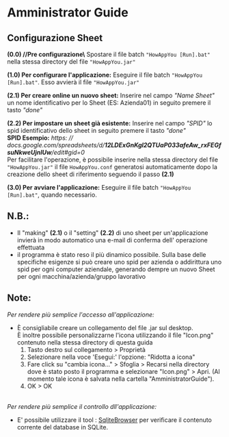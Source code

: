 # Amministrator Guide

## Configurazione Sheet

**(0.0) //Pre configurazione\\** Spostare il file batch `"HowAppYou [Run].bat"` nella stessa directory del file `"HowAppYou.jar"`

**(1.0) Per configurare l'applicazione:** Eseguire il file batch `"HowAppYou [Run].bat"`. Esso avvierà il file `"HowAppYou.jar"`

**(2.1) Per creare online un nuovo sheet:** Inserire nel campo _"Name Sheet"_ un nome identificativo per lo Sheet (ES: Azienda01)
in seguito premere il tasto _"done"_

**(2.2) Per impostare un sheet già esistente:** Inserire nel campo _"SPID"_ lo spid identificativo dello sheet in seguito premere il tasto _"done"_<br>
**SPID Esempio:** _https: // docs.google.com/spreadsheets/d/**12LDExGnKgl2QTUaP033afeAw_rxFEGfsuNkweUjnlUw**/edit#gid=0_ <br>
Per facilitare l'operazione, è possibile inserire nella stessa directory del file `"HowAppYou.jar"` il file `HowAppYou.conf` generatosi automaticamente dopo la creazione dello sheet di riferimento seguendo il passo **(2.1)**

**(3.0) Per avviare l'applicazione:** Eseguire il file batch `"HowAppYou [Run].bat"`, quando necessario.

## N.B.:
- Il "making" **(2.1)** o il "setting" **(2.2)** di uno sheet per un'applicazione invierà in modo automatico una e-mail di conferma dell' operazione effettuata 
- il programma è stato reso il più dinamico possibile. Sulla base delle specifiche esigenze si può creare uno spid per azienda o addirittura uno spid per ogni computer aziendale,
generando dempre un nuovo Sheet per ogni macchina/azienda/gruppo lavorativo

## Note:
*Per rendere più semplice l'accesso all'applicazione:*<br>
* È consigliabile creare un collegamento del file .jar sul desktop.<br>
	È inoltre possibile personalizzarne l'icona utilizzando il file "Icon.png" contenuto nella stessa directory di questa guida<br>
	1. Tasto destro sul collegamento > Proprietà<br>
	2. Selezionare nella voce 'Esegui:' l'opzione: "Ridotta a icona"<br>
	3. Fare click su "cambia icona..." > Sfoglia > Recarsi nella directory dove è stato posto il programma e selezionare "Icon.png" > Apri. (Al momento tale icona è salvata nella cartella "AmministratorGuide").<br>
	4. OK > OK
	<br>
*Per rendere più semplice il controllo dll'applicazione:*<br>
* E' possibile utilizzare il tool : [SqliteBrowser](https://sqlitebrowser.org/) per verificare il contenuto corrente del database in SQLite.
